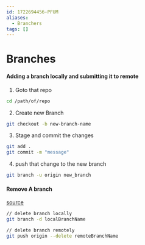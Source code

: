 ```yaml
---
id: 1722694456-PFUM
aliases:
  - Branchers
tags: []
---
```


# Branches

#### Adding a branch locally and submitting it to remote

1. Goto that repo

```bash
cd /path/of/repo
```

2. Create new Branch

```bash
git checkout -b new-branch-name
```

3. Stage and commit the changes

```bash
git add .
git commit -m "message"
```

4. push that change to the new branch

```bash
git branch -u origin new_branch
```

#### Remove A branch

[source](https://www.freecodecamp.org/news/how-to-delete-a-git-branch-both-locally-and-remotely/)

```bash
// delete branch locally
git branch -d localBranchName

// delete branch remotely
git push origin --delete remoteBranchName
```
